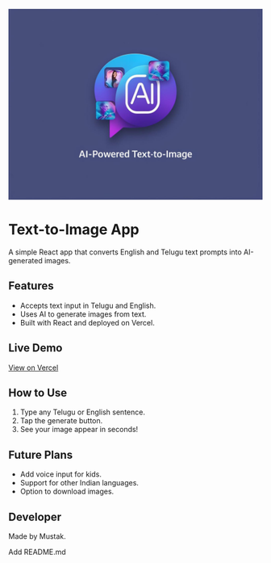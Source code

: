 ![App Logo](logo.png)

# Text-to-Image App

A simple React app that converts English and Telugu text prompts into AI-generated images.

## Features
- Accepts text input in Telugu and English.
- Uses AI to generate images from text.
- Built with React and deployed on Vercel.

## Live Demo
[View on Vercel](https://text-to-image-app-pearl.vercel.app)

## How to Use
1. Type any Telugu or English sentence.
2. Tap the generate button.
3. See your image appear in seconds!

## Future Plans
- Add voice input for kids.
- Support for other Indian languages.
- Option to download images.

## Developer
Made by Mustak.





Add README.md
